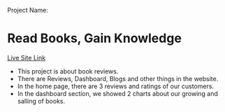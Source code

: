 Project Name:
# Read Books, Gain Knowledge
[Live Site Link](https://ninth-assignment.netlify.app/)
- This project is about book reviews.
- There are Reviews, Dashboard, Blogs and other things in the website.
- In the home page, there are 3 reviews and ratings of our customers.
- In the dashboard section, we showed 2 charts about our growing and salling of books.